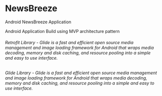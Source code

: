 # NewsBreeze
Android NewsBreeze Application 

Android Application Build using MVP architecture pattern

###### Retrofit Library - Glide is a fast and efficient open source media management and image loading framework for Android that wraps media decoding, memory and disk caching, and resource pooling into a simple and easy to use interface.

###### Glide Library - Glide is a fast and efficient open source media management and image loading framework for Android that wraps media decoding, memory and disk caching, and resource pooling into a simple and easy to use interface.

